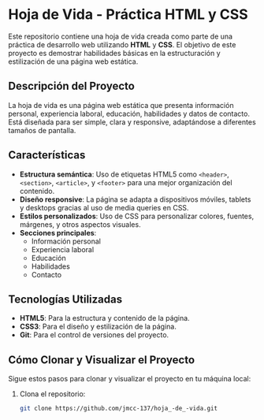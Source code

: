 # Hoja de Vida - Práctica HTML y CSS

Este repositorio contiene una hoja de vida creada como parte de una práctica de desarrollo web utilizando **HTML** y **CSS**. El objetivo de este proyecto es demostrar habilidades básicas en la estructuración y estilización de una página web estática.

## Descripción del Proyecto

La hoja de vida es una página web estática que presenta información personal, experiencia laboral, educación, habilidades y datos de contacto. Está diseñada para ser simple, clara y responsive, adaptándose a diferentes tamaños de pantalla.

## Características

- **Estructura semántica**: Uso de etiquetas HTML5 como `<header>`, `<section>`, `<article>`, y `<footer>` para una mejor organización del contenido.
- **Diseño responsive**: La página se adapta a dispositivos móviles, tablets y desktops gracias al uso de media queries en CSS.
- **Estilos personalizados**: Uso de CSS para personalizar colores, fuentes, márgenes, y otros aspectos visuales.
- **Secciones principales**:
  - Información personal
  - Experiencia laboral
  - Educación
  - Habilidades
  - Contacto

## Tecnologías Utilizadas

- **HTML5**: Para la estructura y contenido de la página.
- **CSS3**: Para el diseño y estilización de la página.
- **Git**: Para el control de versiones del proyecto.

## Cómo Clonar y Visualizar el Proyecto

Sigue estos pasos para clonar y visualizar el proyecto en tu máquina local:

1. Clona el repositorio:
   ```bash
   git clone https://github.com/jmcc-137/hoja_-de_-vida.git
